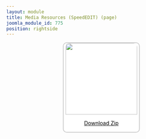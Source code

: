 ```yaml
---
layout: module
title: Media Resources (SpeedEDIT) (page)
joomla_module_id: 775
position: rightside
---
```

<div align="center" style="margin-bottom: 20px;"><a href="/images/media-resources/SpeedEdit.zip">
<div align="center" style="max-width: 200px; border-style: solid; border-width: 2px; border-color: #cccccc; border-radius: 10px; background-color: #ffffff;"><img src="{{"images/media-resources/img/speededit.jpg" | cdn }}" style="width: 190px; border-radius: 10px 10px 0px 0px;" class="img-responsive" />
<p style="line-height: 1.3em; color: #000000;">Download Zip</p>
</div>
</a>
</div>
